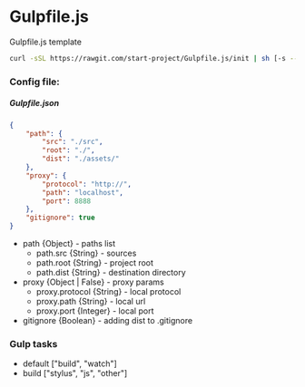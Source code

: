 # Gulpfile.js
Gulpfile.js template

```bash
curl -sSL https://rawgit.com/start-project/Gulpfile.js/init | sh [-s -- -h]
```

### Config file:
##### Gulpfile.json
```json
{
    "path": {
        "src": "./src",
        "root": "./",
        "dist": "./assets/"
    },
    "proxy": {
        "protocol": "http://",
        "path": "localhost",
        "port": 8888
    },
    "gitignore": true
}
```
* path {Object} - paths list
    * path.src {String} - sources
    * path.root {String} - project root
    * path.dist {String} - destination directory
* proxy {Object | False} - proxy params
    * proxy.protocol {String} - local protocol
    * proxy.path {String} - local url
    * proxy.port {Integer} - local port
* gitignore {Boolean} - adding dist to .gitignore

### Gulp tasks
* default ["build", "watch"]
* build ["stylus", "js", "other"]
